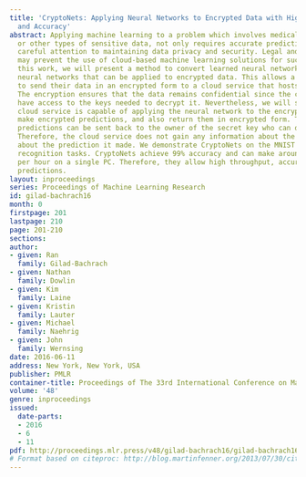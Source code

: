 ```yaml
---
title: 'CryptoNets: Applying Neural Networks to Encrypted Data with High Throughput
  and Accuracy'
abstract: Applying machine learning to a problem which involves medical, financial,
  or other types of sensitive data, not only requires accurate predictions but also
  careful attention to maintaining data privacy and security. Legal and ethical requirements
  may prevent the use of cloud-based machine learning solutions for such tasks. In
  this work, we will present a method to convert learned neural networks to CryptoNets,
  neural networks that can be applied to encrypted data. This allows a data owner
  to send their data in an encrypted form to a cloud service that hosts the network.
  The encryption ensures that the data remains confidential since the cloud does not
  have access to the keys needed to decrypt it. Nevertheless, we will show that the
  cloud service is capable of applying the neural network to the encrypted data to
  make encrypted predictions, and also return them in encrypted form. These encrypted
  predictions can be sent back to the owner of the secret key who can decrypt them.
  Therefore, the cloud service does not gain any information about the raw data nor
  about the prediction it made. We demonstrate CryptoNets on the MNIST optical character
  recognition tasks. CryptoNets achieve 99% accuracy and can make around 59000 predictions
  per hour on a single PC. Therefore, they allow high throughput, accurate, and private
  predictions.
layout: inproceedings
series: Proceedings of Machine Learning Research
id: gilad-bachrach16
month: 0
firstpage: 201
lastpage: 210
page: 201-210
sections: 
author:
- given: Ran
  family: Gilad-Bachrach
- given: Nathan
  family: Dowlin
- given: Kim
  family: Laine
- given: Kristin
  family: Lauter
- given: Michael
  family: Naehrig
- given: John
  family: Wernsing
date: 2016-06-11
address: New York, New York, USA
publisher: PMLR
container-title: Proceedings of The 33rd International Conference on Machine Learning
volume: '48'
genre: inproceedings
issued:
  date-parts:
  - 2016
  - 6
  - 11
pdf: http://proceedings.mlr.press/v48/gilad-bachrach16/gilad-bachrach16.pdf
# Format based on citeproc: http://blog.martinfenner.org/2013/07/30/citeproc-yaml-for-bibliographies/
---
```

